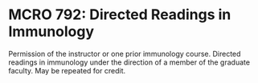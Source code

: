 # MCRO 792: Directed Readings in Immunology

Permission of the instructor or one prior immunology course. Directed readings in immunology under the direction of a member of the graduate faculty. May be repeated for credit.
